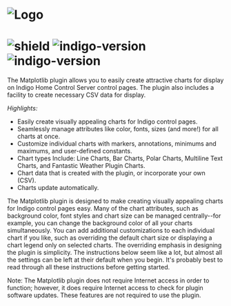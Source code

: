 # ![Logo](https://github.com/DaveL17/matplotlib/wiki/img/img_MatplotlibLogo.png)
# ![shield](https://img.shields.io/github/release/DaveL17/matplotlib.svg) ![indigo-version](https://img.shields.io/badge/Indigo-7.0+-blueviolet.svg) ![indigo-version](https://img.shields.io/badge/Python-2.7-darkgreen.svg)

The Matplotlib plugin allows you to easily create attractive charts for display on Indigo Home Control Server control pages. The plugin also includes a facility to create necessary CSV data for display.

*Highlights:*  
- Easily create visually appealing charts for Indigo control pages.
- Seamlessly manage attributes like color, fonts, sizes (and more!) for all charts at once.
- Customize individual charts with markers, annotations, minimums and maximums, and user-defined constants.
- Chart types Include: Line Charts, Bar Charts, Polar Charts, Multiline Text Charts, and Fantastic Weather Plugin Charts.
- Chart data that is created with the plugin, or incorporate your own (CSV).
- Charts update automatically.

The Matplotlib plugin is designed to make creating visually appealing charts 
for Indigo control pages easy. Many of the chart attributes, such as 
background color, font styles and chart size can be managed centrally--for 
example, you can change the background color of all your charts 
simultaneously. You can add additional customizations to each individual 
chart if you like, such as overriding the default chart size or displaying a 
chart legend only on selected charts. The overriding emphasis in designing the 
plugin is simplicity. The instructions below seem like a lot, but almost all 
the settings can be left at their default when you begin. It's probably 
best to read through all these instructions before getting started.

Note: The Matplotlib plugin does not require Internet access in order to 
function; however, it does require Internet access to check for plugin 
software updates.  These features are not required to use the plugin.
